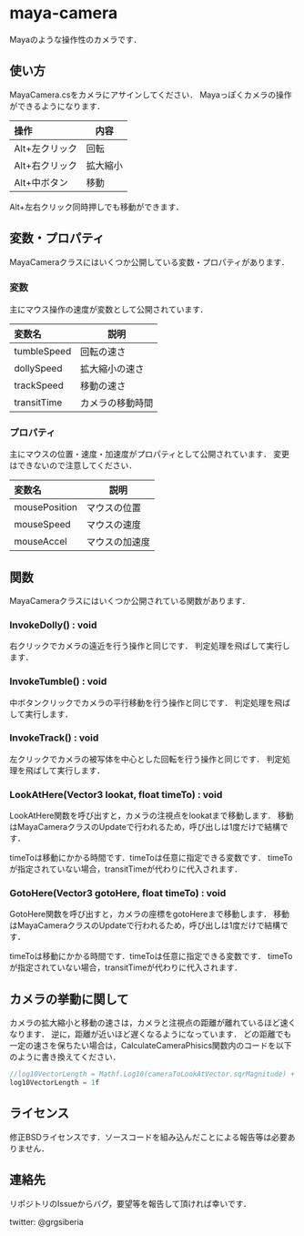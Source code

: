 maya-camera
===========

Mayaのような操作性のカメラです．

## 使い方
MayaCamera.csをカメラにアサインしてください．
Mayaっぽくカメラの操作ができるようになります．

| 操作           | 内容     |
|:---------------|----------|
| Alt+左クリック | 回転     |
| Alt+右クリック | 拡大縮小 |
| Alt+中ボタン   | 移動     |

Alt+左右クリック同時押しでも移動ができます．

## 変数・プロパティ
MayaCameraクラスにはいくつか公開している変数・プロパティがあります．

### 変数
主にマウス操作の速度が変数として公開されています．

| 変数名      | 説明             |
|:------------|------------------|
| tumbleSpeed | 回転の速さ       |
| dollySpeed  | 拡大縮小の速さ   |
| trackSpeed  | 移動の速さ       |
| transitTime | カメラの移動時間 |

### プロパティ
主にマウスの位置・速度・加速度がプロパティとして公開されています．
変更はできないので注意してください．

| 変数名        | 説明           |
|:--------------|----------------|
| mousePosition | マウスの位置   |
| mouseSpeed    | マウスの速度   |
| mouseAccel    | マウスの加速度 |

## 関数
MayaCameraクラスにはいくつか公開されている関数があります．

### InvokeDolly() : void
右クリックでカメラの遠近を行う操作と同じです．
判定処理を飛ばして実行します．

### InvokeTumble() : void
中ボタンクリックでカメラの平行移動を行う操作と同じです．
判定処理を飛ばして実行します．

### InvokeTrack() : void
左クリックでカメラの被写体を中心とした回転を行う操作と同じです．
判定処理を飛ばして実行します．

### LookAtHere(Vector3 lookat, float timeTo) : void
LookAtHere関数を呼び出すと，カメラの注視点をlookatまで移動します．
移動はMayaCameraクラスのUpdateで行われるため，呼び出しは1度だけで結構です．

timeToは移動にかかる時間です．timeToは任意に指定できる変数です．
timeToが指定されていない場合，transitTimeが代わりに代入されます．

### GotoHere(Vector3 gotoHere, float timeTo) : void
GotoHere関数を呼び出すと，カメラの座標をgotoHereまで移動します．
移動はMayaCameraクラスのUpdateで行われるため，呼び出しは1度だけで結構です．

timeToは移動にかかる時間です．timeToは任意に指定できる変数です．
timeToが指定されていない場合，transitTimeが代わりに代入されます．

## カメラの挙動に関して
カメラの拡大縮小と移動の速さは，カメラと注視点の距離が離れているほど速くなります．
逆に，距離が近いほど遅くなるようになっています．
どの距離でも一定の速さを保ちたい場合は，CalculateCameraPhisics関数内のコードを以下のように書き換えてください．

```MayaCamera.cs
//log10VectorLength = Mathf.Log10(cameraToLookAtVector.sqrMagnitude) + 1f;
log10VectorLength = 1f
```

## ライセンス
修正BSDライセンスです．ソースコードを組み込んだことによる報告等は必要ありません．

## 連絡先
リポジトリのIssueからバグ，要望等を報告して頂ければ幸いです．

twitter: @grgsiberia
